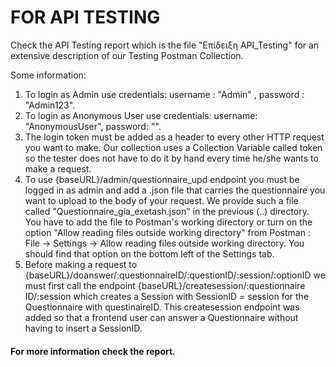 # FOR API TESTING

Check the API Testing report which is the file "Επίδειξη API_Testing" for an extensive description of our Testing Postman Collection.

Some information:

1. To login as Admin use credentials: username : "Admin" , password : "Admin123".
2. To login as Anonymous User use credentials: username: "AnonymousUser", password: "".
3. The login token must be added as a header to every other HTTP request you want to make. Our collection uses a Collection Variable 
called token so the tester does not have to do it by hand every time he/she wants to make a request.
4. To use {baseURL}/admin/questionnaire_upd endpoint you must be logged in as admin and add a .json file that carries the questionnaire you want to upload 
to the body of your request.
We provide such a file called "Questionnaire_gia_exetash.json" in the previous (..) directory. You have to add the file to Postman's working directory
or turn on the option "Allow reading files outside working directory" from Postman : File -> Settings -> Allow reading files outside working directory. 
You should find that option on the bottom left of the Settings tab.
5. Before making a request to {baseURL}/doanswer/:questionnaireID/:questionID/:session/:optionID we must first call the endpoint {baseURL}/createsession/:questionnaire
ID/:session which creates a Session with SessionID = session for the Questionnaire with questinaireID. This createsession endpoint was added so that a frontend user
can answer a Questionnaire without having to insert a SessionID.

#### For more information check the report.
